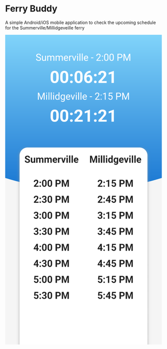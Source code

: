 # Ferry Buddy

A simple Android/iOS mobile application to check the upcoming schedule for the Summerville/Millidgeveille ferry

![image](screenshot.png)
